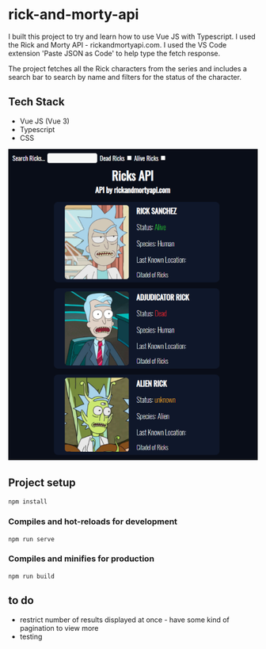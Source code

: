 # rick-and-morty-api

I built this project to try and learn how to use Vue JS with Typescript. I used the Rick and Morty API - rickandmortyapi.com. I used the VS Code extension 'Paste JSON as Code' to help type the fetch response.

The project fetches all the Rick characters from the series and includes a search bar to search by name and filters for the status of the character.

## Tech Stack

- Vue JS (Vue 3)
- Typescript
- CSS

![Landing page](src\assets\images\landing-page.png)


## Project setup
```
npm install
```

### Compiles and hot-reloads for development
```
npm run serve
```

### Compiles and minifies for production
```
npm run build
```

## to do

- restrict number of results displayed at once - have some kind of pagination to view more
- testing
